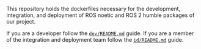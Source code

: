 This repository holds the dockerfiles necessary for the development, integration, and deployment of ROS noetic and ROS 2 humble packages of our project. 

If you are a developer follow the [`dev/README.md`](dev/README.md) guide. If you are a member of the integration and deployment team follow the [`id/README.md`](id/README.md) guide.
